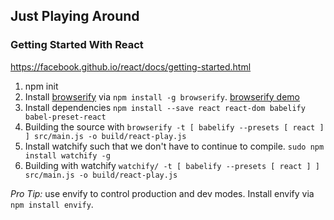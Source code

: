 ## Just Playing Around

### Getting Started With React
https://facebook.github.io/react/docs/getting-started.html

1. npm init
2. Install [browserify](http://browserify.org/) via `npm install -g browserify`.  [browserify demo](http://tagtree.tv/browserify-an-intro)
3. Install dependencies `npm install --save react react-dom babelify babel-preset-react`
4. Building the source with `browserify -t [ babelify --presets [ react ] ] src/main.js -o build/react-play.js`
5. Install watchify such that we don't have to continue to compile.  `sudo npm install watchify -g`
6. Building with watchify `watchify/ -t [ babelify --presets [ react ] ] src/main.js -o build/react-play.js`

_Pro Tip:_ use envify to control production and dev modes.  Install envify via `npm install envify`.
